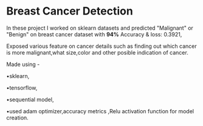 # Breast Cancer Detection
In these project I worked on sklearn datasets and predicted "Malignant" or "Benign" on breast cancer dataset with **94%** Accuracy & loss: 0.3921, 

Exposed various feature on cancer details such as finding out which cancer is more malignant,what size,color and other posible indication of cancer.

Made using - 

•sklearn,

•tensorflow,

•sequential model,

•used adam optimizer,accuracy metrics ,Relu activation function for model creation.
